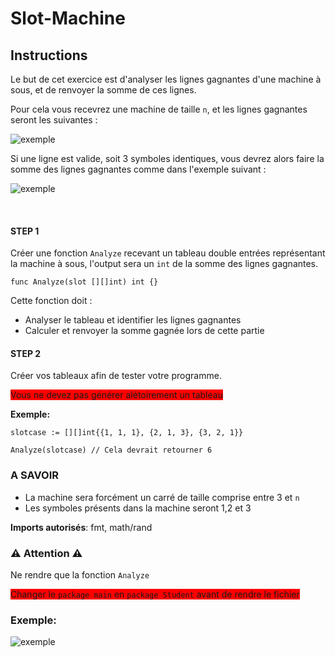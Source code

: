 # Slot-Machine

## Instructions

Le but de cet exercice est d'analyser les lignes gagnantes d'une machine à sous, et de renvoyer la somme de ces lignes.

Pour cela vous recevrez une machine de taille `n`, et les lignes gagnantes seront les suivantes :

![exemple](https://i.imgur.com/ohMHijy.png)

Si une ligne est valide, soit 3 symboles identiques, vous devrez alors faire la somme des lignes gagnantes comme dans l'exemple suivant :

![exemple](https://i.imgur.com/9fzSPYq.png)

<br>

#### STEP 1

Créer une fonction `Analyze` recevant un tableau double entrées représentant la machine à sous, l'output sera un ``int`` de la somme des lignes gagnantes.


``` golang
func Analyze(slot [][]int) int {}
```

Cette fonction doit : 
* Analyser le tableau et identifier les lignes gagnantes
* Calculer et renvoyer la somme gagnée lors de cette partie

#### STEP 2

Créer vos tableaux afin de tester votre programme.

<span style="background-color: red">Vous ne devez pas générer alétoirement un tableau</span>

**Exemple:**

```
slotcase := [][]int{{1, 1, 1}, {2, 1, 3}, {3, 2, 1}}

Analyze(slotcase) // Cela devrait retourner 6
```


### A SAVOIR

* La machine sera forcément un carré de taille comprise entre 3 et `n`
* Les symboles présents dans la machine seront 1,2 et 3

**Imports autorisés**: fmt, math/rand

### ⚠️ Attention ⚠️
Ne rendre que la fonction `Analyze` <br>

<span style="background-color: red">Changer le ``package main`` en ``package Student`` avant de rendre le fichier</span>



### Exemple:
![exemple](https://i.imgur.com/dVYJC3G.png)
